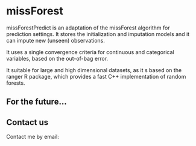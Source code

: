 # missForest

missForestPredict is an adaptation of the missForest algorithm for prediction settings. It stores the initialization and imputation models and it can impute new (unseen) observations. 

It uses a single convergence criteria for continuous and categorical variables, based on the out-of-bag error.

It suitable for large and high dimensional datasets, as it s based on the ranger R package, which provides a fast C++ implementation of  random forests.

## For the future...

## Contact us

Contact me by email: 
